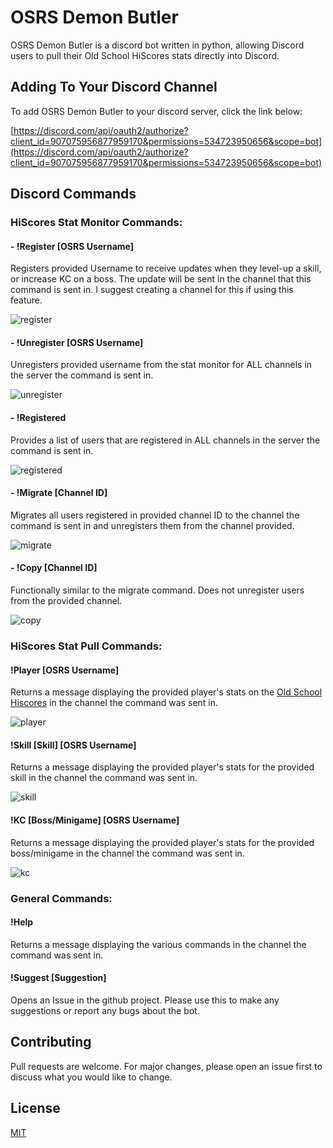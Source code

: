# OSRS Demon Butler

OSRS Demon Butler is a discord bot written in python, allowing Discord users to pull their Old School HiScores stats directly into Discord.

## Adding To Your Discord Channel

To add OSRS Demon Butler to your discord server, click the link below:

[https://discord.com/api/oauth2/authorize?client_id=907075956877959170&permissions=534723950656&scope=bot](https://discord.com/api/oauth2/authorize?client_id=907075956877959170&permissions=534723950656&scope=bot)

## Discord Commands

### HiScores Stat Monitor Commands:

#### - !Register [OSRS Username]

Registers provided Username to receive updates when they level-up a skill, or increase KC on a boss. The update will be sent in the channel that this command is sent in. I suggest creating a channel for this if using this feature.

![register](https://github.com/THPrograms/OSRS-Demon-Butler/assets/117711510/87cb01dd-edd3-48aa-9d38-801ba9e2ab57)


#### - !Unregister [OSRS Username]

Unregisters provided username from the stat monitor for ALL channels in the server the command is sent in.

![unregister](https://github.com/THPrograms/OSRS-Demon-Butler/assets/117711510/938a453e-7c69-4d39-abb2-c3121879844d)

#### - !Registered

Provides a list of users that are registered in ALL channels in the server the command is sent in.

![registered](https://github.com/THPrograms/OSRS-Demon-Butler/assets/117711510/db665dbf-c9cf-4193-a17a-c140909ec2a9)

#### - !Migrate [Channel ID]

Migrates all users registered in provided channel ID to the channel the command is sent in and unregisters them from the channel provided.

![migrate](https://github.com/THPrograms/OSRS-Demon-Butler/assets/117711510/8c8f1873-55b5-4319-a83f-dc35ad34f513)

#### - !Copy [Channel ID]

Functionally similar to the migrate command. Does not unregister users from the provided channel.

![copy](https://github.com/THPrograms/OSRS-Demon-Butler/assets/117711510/a440796e-d02c-48d6-b6cf-070915ca727f)

### HiScores Stat Pull Commands:

#### !Player [OSRS Username]

Returns a message displaying the provided player's stats on the [Old School Hiscores](https://secure.runescape.com/m=hiscore_oldschool/overall) in the channel the command was sent in.

![player](https://github.com/THPrograms/OSRS-Demon-Butler/assets/117711510/08a81ec4-90ae-40fe-8bbe-0644535afb56)

#### !Skill [Skill] [OSRS Username]

Returns a message displaying the provided player's stats for the provided skill in the channel the command was sent in.

![skill](https://github.com/THPrograms/OSRS-Demon-Butler/assets/117711510/30164fa3-64ee-437f-b2ba-57805aaa26f9)

#### !KC [Boss/Minigame] [OSRS Username]

Returns a message displaying the provided player's stats for the provided boss/minigame in the channel the command was sent in.

![kc](https://github.com/THPrograms/OSRS-Demon-Butler/assets/117711510/0bf55601-5849-496a-96b1-1fd6d1cd586f)

### General Commands:

#### !Help

Returns a message displaying the various commands in the channel the command was sent in.

#### !Suggest [Suggestion]

Opens an Issue in the github project. Please use this to make any suggestions or report any bugs about the bot.

## Contributing

Pull requests are welcome. For major changes, please open an issue first
to discuss what you would like to change.

## License

[MIT](https://github.com/THPrograms/OSRS-Demon-Butler/blob/main/LICENSE)
